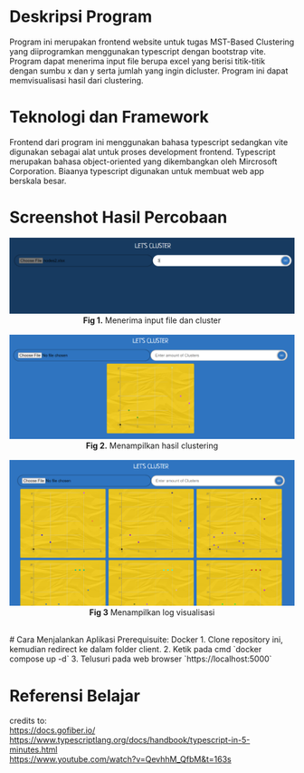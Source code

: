 
# Deskripsi Program

Program ini merupakan frontend website untuk tugas MST-Based Clustering yang diiprogramkan menggunakan typescript dengan bootstrap vite. Program dapat menerima input file berupa excel yang berisi titik-titik dengan sumbu x dan y serta jumlah yang ingin dicluster.  Program ini dapat memvisualisasi hasil dari clustering.

# Teknologi dan Framework

Frontend dari program ini menggunakan bahasa typescript sedangkan vite digunakan sebagai alat untuk proses development frontend. Typescript merupakan bahasa object-oriented yang dikembangkan oleh Mircrosoft Corporation. Biaanya typescript digunakan untuk membuat web app berskala besar.

# Screenshot Hasil Percobaan
<div align="center">

![](asset/input.png) \
**Fig 1.** Menerima input file dan cluster\
<br>
![](asset/visualize.png) \
**Fig 2.** Menampilkan hasil clustering\
<br>
![](asset/log.png) \
**Fig 3** Menampilkan log visualisasi
<br>
</div>
<br>
# Cara Menjalankan Aplikasi
Prerequisuite:
    Docker
1. Clone repository ini, kemudian redirect ke dalam folder client.
2. Ketik pada cmd `docker compose up -d`
3. Telusuri pada web browser `https://localhost:5000`

# Referensi Belajar
credits to: \
https://docs.gofiber.io/ \
https://www.typescriptlang.org/docs/handbook/typescript-in-5-minutes.html \
https://www.youtube.com/watch?v=QevhhM_QfbM&t=163s
